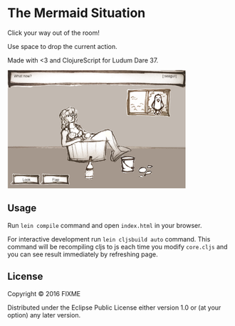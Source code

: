 # The Mermaid Situation 

Click your way out of the room!

Use space to drop the current action.

Made with <3 and ClojureScript for Ludum Dare 37.

<img src="resources/readme.png" width="400">

## Usage

Run `lein compile` command and open `index.html` in your browser.

For interactive development run `lein cljsbuild auto` command. This command will be recompiling cljs to js each time you modify `core.cljs` and you can see result immediately by refreshing page.

## License

Copyright © 2016 FIXME

Distributed under the Eclipse Public License either version 1.0 or (at
your option) any later version.
